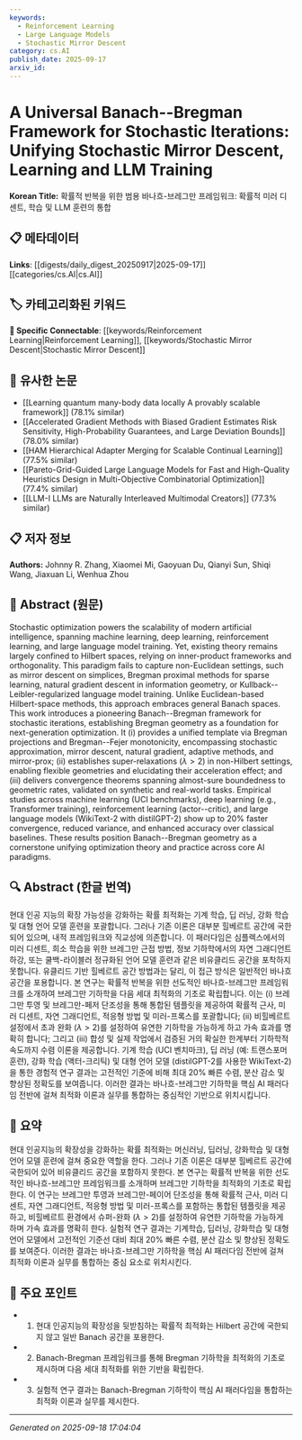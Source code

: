 ```yaml
---
keywords:
  - Reinforcement Learning
  - Large Language Models
  - Stochastic Mirror Descent
category: cs.AI
publish_date: 2025-09-17
arxiv_id:
---
```


<!-- KEYWORD_LINKING_METADATA:
{
  "processed_timestamp": "2025-09-22 23:02:44.946675",
  "vocabulary_version": "1.0",
  "selected_keywords": [
    "Reinforcement Learning",
    "Large Language Models",
    "Stochastic Mirror Descent"
  ],
  "rejected_keywords": [
    "Bregman Geometry",
    "Natural Gradient Descent"
  ],
  "similarity_scores": {
    "Reinforcement Learning": 0.78,
    "Large Language Models": 0.8,
    "Stochastic Mirror Descent": 0.75
  },
  "extraction_method": "AI_prompt_based",
  "budget_applied": true
}
-->


# A Universal Banach--Bregman Framework for Stochastic Iterations: Unifying Stochastic Mirror Descent, Learning and LLM Training

**Korean Title:** 확률적 반복을 위한 범용 바나흐-브레그만 프레임워크: 확률적 미러 디센트, 학습 및 LLM 훈련의 통합

## 📋 메타데이터

**Links**: [[digests/daily_digest_20250917|2025-09-17]]        [[categories/cs.AI|cs.AI]]

## 🏷️ 카테고리화된 키워드
**🔗 Specific Connectable**: [[keywords/Reinforcement Learning|Reinforcement Learning]], [[keywords/Stochastic Mirror Descent|Stochastic Mirror Descent]]

## 🔗 유사한 논문
- [[Learning quantum many-body data locally A provably scalable framework]] (78.1% similar)
- [[Accelerated Gradient Methods with Biased Gradient Estimates Risk Sensitivity, High-Probability Guarantees, and Large Deviation Bounds]] (78.0% similar)
- [[HAM Hierarchical Adapter Merging for Scalable Continual Learning]] (77.5% similar)
- [[Pareto-Grid-Guided Large Language Models for Fast and High-Quality Heuristics Design in Multi-Objective Combinatorial Optimization]] (77.4% similar)
- [[LLM-I LLMs are Naturally Interleaved Multimodal Creators]] (77.3% similar)

## 📋 저자 정보

**Authors:** Johnny R. Zhang, Xiaomei Mi, Gaoyuan Du, Qianyi Sun, Shiqi Wang, Jiaxuan Li, Wenhua Zhou

## 📄 Abstract (원문)

Stochastic optimization powers the scalability of modern artificial
intelligence, spanning machine learning, deep learning, reinforcement learning,
and large language model training. Yet, existing theory remains largely
confined to Hilbert spaces, relying on inner-product frameworks and
orthogonality. This paradigm fails to capture non-Euclidean settings, such as
mirror descent on simplices, Bregman proximal methods for sparse learning,
natural gradient descent in information geometry, or
Kullback--Leibler-regularized language model training. Unlike Euclidean-based
Hilbert-space methods, this approach embraces general Banach spaces. This work
introduces a pioneering Banach--Bregman framework for stochastic iterations,
establishing Bregman geometry as a foundation for next-generation optimization.
It (i) provides a unified template via Bregman projections and Bregman--Fejer
monotonicity, encompassing stochastic approximation, mirror descent, natural
gradient, adaptive methods, and mirror-prox; (ii) establishes super-relaxations
($\lambda > 2$) in non-Hilbert settings, enabling flexible geometries and
elucidating their acceleration effect; and (iii) delivers convergence theorems
spanning almost-sure boundedness to geometric rates, validated on synthetic and
real-world tasks. Empirical studies across machine learning (UCI benchmarks),
deep learning (e.g., Transformer training), reinforcement learning
(actor--critic), and large language models (WikiText-2 with distilGPT-2) show
up to 20% faster convergence, reduced variance, and enhanced accuracy over
classical baselines. These results position Banach--Bregman geometry as a
cornerstone unifying optimization theory and practice across core AI paradigms.

## 🔍 Abstract (한글 번역)

현대 인공 지능의 확장 가능성을 강화하는 확률 최적화는 기계 학습, 딥 러닝, 강화 학습 및 대형 언어 모델 훈련을 포괄합니다. 그러나 기존 이론은 대부분 힐베르트 공간에 국한되어 있으며, 내적 프레임워크와 직교성에 의존합니다. 이 패러다임은 심플렉스에서의 미러 디센트, 희소 학습을 위한 브레그만 근접 방법, 정보 기하학에서의 자연 그래디언트 하강, 또는 쿨백-라이블러 정규화된 언어 모델 훈련과 같은 비유클리드 공간을 포착하지 못합니다. 유클리드 기반 힐베르트 공간 방법과는 달리, 이 접근 방식은 일반적인 바나흐 공간을 포용합니다. 본 연구는 확률적 반복을 위한 선도적인 바나흐-브레그만 프레임워크를 소개하여 브레그만 기하학을 다음 세대 최적화의 기초로 확립합니다. 이는 (i) 브레그만 투영 및 브레그만-페저 단조성을 통해 통합된 템플릿을 제공하여 확률적 근사, 미러 디센트, 자연 그래디언트, 적응형 방법 및 미러-프록스를 포괄합니다; (ii) 비힐베르트 설정에서 초과 완화 ($\lambda > 2$)를 설정하여 유연한 기하학을 가능하게 하고 가속 효과를 명확히 합니다; 그리고 (iii) 합성 및 실제 작업에서 검증된 거의 확실한 한계부터 기하학적 속도까지 수렴 이론을 제공합니다. 기계 학습 (UCI 벤치마크), 딥 러닝 (예: 트랜스포머 훈련), 강화 학습 (액터-크리틱) 및 대형 언어 모델 (distilGPT-2를 사용한 WikiText-2)을 통한 경험적 연구 결과는 고전적인 기준에 비해 최대 20% 빠른 수렴, 분산 감소 및 향상된 정확도를 보여줍니다. 이러한 결과는 바나흐-브레그만 기하학을 핵심 AI 패러다임 전반에 걸쳐 최적화 이론과 실무를 통합하는 중심적인 기반으로 위치시킵니다.

## 📝 요약

현대 인공지능의 확장성을 강화하는 확률 최적화는 머신러닝, 딥러닝, 강화학습 및 대형 언어 모델 훈련에 걸쳐 중요한 역할을 한다. 그러나 기존 이론은 대부분 힐베르트 공간에 국한되어 있어 비유클리드 공간을 포함하지 못한다. 본 연구는 확률적 반복을 위한 선도적인 바나흐-브레그만 프레임워크를 소개하며 브레그만 기하학을 최적화의 기초로 확립한다. 이 연구는 브레그만 투영과 브레그만-페이어 단조성을 통해 확률적 근사, 미러 디센트, 자연 그래디언트, 적응형 방법 및 미러-프록스를 포함하는 통합된 템플릿을 제공하고, 비힐베르트 환경에서 슈퍼-완화 ($\lambda > 2$)를 설정하여 유연한 기하학을 가능하게 하며 가속 효과를 명확히 한다. 실험적 연구 결과는 기계학습, 딥러닝, 강화학습 및 대형 언어 모델에서 고전적인 기준선 대비 최대 20% 빠른 수렴, 분산 감소 및 향상된 정확도를 보여준다. 이러한 결과는 바나흐-브레그만 기하학을 핵심 AI 패러다임 전반에 걸쳐 최적화 이론과 실무를 통합하는 중심 요소로 위치시킨다.

## 🎯 주요 포인트

- 1. 현대 인공지능의 확장성을 뒷받침하는 확률적 최적화는 Hilbert 공간에 국한되지 않고 일반 Banach 공간을 포용한다.

- 2. Banach-Bregman 프레임워크를 통해 Bregman 기하학을 최적화의 기초로 제시하며 다음 세대 최적화를 위한 기반을 확립한다.

- 3. 실험적 연구 결과는 Banach-Bregman 기하학이 핵심 AI 패러다임을 통합하는 최적화 이론과 실무를 제시한다.

---

*Generated on 2025-09-18 17:04:04*
